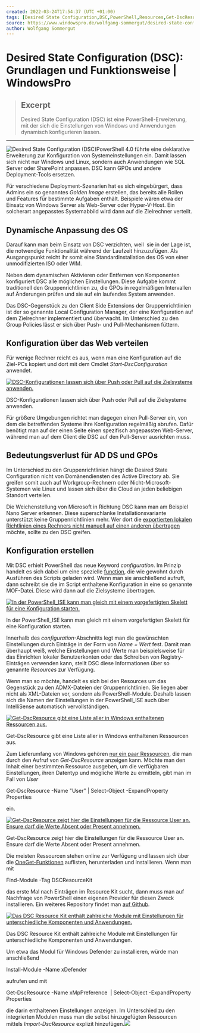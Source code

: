 ```yaml
---
created: 2022-03-24T17:54:37 (UTC +01:00)
tags: [Desired State Configuration,DSC,PowerShell,Resources,Get-DscResource,PSGallery,Github]
source: https://www.windowspro.de/wolfgang-sommergut/desired-state-configuration-dsc-grundlagen-funktionsweise
author: Wolfgang Sommergut
---
```


# Desired State Configuration (DSC): Grundlagen und Funktionsweise | WindowsPro

> ## Excerpt
> Desired State Configuration (DSC) ist eine PowerShell-Erweiterung, mit der sich die Einstellungen von Windows und Anwendungen dynamisch konfigurieren lassen.

---
![Desired State Configuration (DSC)](https://www.windowspro.de/sites/windowspro.de/files/imagepicker/3/thumbs/dsc-teaser.png)PowerShell 4.0 führte eine deklarative Erweiterung zur Konfiguration von Systemeinstellungen ein. Damit lassen sich nicht nur Windows und Linux, sondern auch Anwendungen wie SQL Server oder SharePoint anpassen. DSC kann GPOs und andere Deployment-Tools ersetzen.

Für verschiedene Deployment-Szenarien hat es sich eingebürgert, dass Admins ein so genanntes _Golden Image_ erstellen, das bereits alle Rollen und Features für bestimmte Aufgaben enthält. Beispiele wären etwa der Einsatz von Windows Server als Web-Server oder Hyper-V-Host. Ein solcherart angepasstes Systemabbild wird dann auf die Zielrechner verteilt.

## Dynamische Anpassung des OS

Darauf kann man beim Einsatz von DSC verzichten, weil  sie in der Lage ist, die notwendige Funktionalität während der Laufzeit hinzuzufügen. Als Ausgangspunkt reicht ihr somit eine Standardinstallation des OS von einer unmodifizierten ISO oder WIM.

Neben dem dynamischen Aktivieren oder Entfernen von Komponenten konfiguriert DSC alle möglichen Einstellungen. Diese Aufgabe kommt traditionell den Gruppenrichtlinien zu, die GPOs in regelmäßigen Intervallen auf Änderungen prüfen und sie auf ein laufendes System anwenden.

Das DSC-Gegenstück zu den Client Side Extensions der Gruppenrichtlinien ist der so genannte Local Configuration Manager, der eine Konfiguration auf dem Zielrechner implementiert und überwacht. Im Unterschied zu den Group Policies lässt er sich über Push- und Pull-Mechanismen füttern.

## Konfiguration über das Web verteilen

Für wenige Rechner reicht es aus, wenn man eine Konfiguration auf die Ziel-PCs kopiert und dort mit dem Cmdlet _Start-DscConfiguration_ anwendet.

[![DSC-Konfigurationen lassen sich über Push oder Pull auf die Zielsysteme anwenden.](https://www.windowspro.de/sites/windowspro.de/files/imagepicker/3/thumbs/powershell-dsc-pull-push.png)](https://www.windowspro.de/sites/windowspro.de/files/imagepicker/3/powershell-dsc-pull-push.png "DSC-Konfigurationen lassen sich über Push oder Pull auf die Zielsysteme anwenden.")

DSC-Konfigurationen lassen sich über Push oder Pull auf die Zielsysteme anwenden.

Für größere Umgebungen richtet man dagegen einen Pull-Server ein, von dem die betreffenden Systeme ihre Konfiguration regelmäßig abrufen. Dafür benötigt man auf der einen Seite einen spezifisch angepassten Web-Server, während man auf dem Client die DSC auf den Pull-Server ausrichten muss.

## Bedeutungsverlust für AD DS und GPOs

Im Unterschied zu den Gruppenrichtlinien hängt die Desired State Configuration nicht von Domänendiensten des Active Directory ab. Sie greifen somit auch auf Workgroup-Rechnern oder Nicht-Microsoft-Systemen wie Linux und lassen sich über die Cloud an jeden beliebigen Standort verteilen.

Die Weichenstellung von Microsoft in Richtung DSC kann man am Beispiel Nano Server erkennen. Diese superschlanke Installationsvariante unterstützt keine Gruppenrichtlinien mehr. Wer dort die [exportierten lokalen Richtlinien eines Rechners nicht manuell auf einen anderen übertragen](https://blogs.msdn.microsoft.com/powershell/2016/05/20/new-group-policy-cmdlets-for-nano-server/) möchte, sollte zu den DSC greifen.

## Konfiguration erstellen

Mit DSC erhielt PowerShell das neue Keyword _configuration_. Im Prinzip handelt es sich dabei um eine spezielle [function](https://www.windowspro.de/script/funktionen-powershell-parameter-datentypen-rueckgabewerte), die wie gewohnt durch Ausführen des Scripts geladen wird. Wenn man sie anschließend aufruft, dann schreibt sie die im Script enthaltene Konfiguration in eine so genannte MOF-Datei. Diese wird dann auf die Zielsysteme übertragen.

[![In der PowerShell_ISE kann man gleich mit einem vorgefertigten Skelett für eine Konfiguration starten.](https://www.windowspro.de/sites/windowspro.de/files/imagepicker/3/thumbs/powershell-dsc-ise-skeleton.png)](https://www.windowspro.de/sites/windowspro.de/files/imagepicker/3/powershell-dsc-ise-skeleton.png "In der PowerShell_ISE kann man gleich mit einem vorgefertigten Skelett für eine Konfiguration starten.")

In der PowerShell\_ISE kann man gleich mit einem vorgefertigten Skelett für eine Konfiguration starten.

Innerhalb des _configuration_\-Abschnitts legt man die gewünschten Einstellungen durch Einträge in der Form von _Name = Wert_ fest. Damit man überhaupt weiß, welche Einstellungen und Werte man beispielsweise für das Einrichten lokaler Benutzerkonten oder das Schreiben von Registry-Einträgen verwenden kann, stellt DSC diese Informationen über so genannte _Resources_ zur Verfügung.

Wenn man so möchte, handelt es sich bei den Resources um das Gegenstück zu den ADMX-Dateien der Gruppenrichtlinien. Sie liegen aber nicht als XML-Dateien vor, sondern als PowerShell-Module. Deshalb lassen sich die Namen der Einstellungen in der PowerShell\_ISE auch über IntelliSense automatisch vervollständigen.

[![Get-DscResource gibt eine Liste aller in Windows enthaltenen Ressourcen aus.](https://www.windowspro.de/sites/windowspro.de/files/imagepicker/3/thumbs/powershell-dsc-get-dscresource.png)](https://www.windowspro.de/sites/windowspro.de/files/imagepicker/3/powershell-dsc-get-dscresource.png "Get-DscResource gibt eine Liste aller in Windows enthaltenen Ressourcen aus.")

Get-DscResource gibt eine Liste aller in Windows enthaltenen Ressourcen aus.

Zum Lieferumfang von Windows gehören [nur ein paar Ressourcen](https://msdn.microsoft.com/en-us/powershell/dsc/builtinresource), die man durch den Aufruf von _Get-DscResource_ anzeigen kann. Möchte man den Inhalt einer bestimmten Ressource ausgeben, um die verfügbaren Einstellungen, ihren Datentyp und mögliche Werte zu ermitteln, gibt man im Fall von _User_

Get-DscResource -Name "User" | Select-Object -ExpandProperty Properties

ein.

[![Get-DscResource zeigt hier die Einstellungen für die Ressource User an. Ensure darf die Werte Absent oder Present annehmen.](https://www.windowspro.de/sites/windowspro.de/files/imagepicker/3/thumbs/powershell-dsc-get-dscresource-user.png)](https://www.windowspro.de/sites/windowspro.de/files/imagepicker/3/powershell-dsc-get-dscresource-user.png "Get-DscResource zeigt hier die Einstellungen für die Ressource User an. Ensure darf die Werte Absent oder Present annehmen.")

Get-DscResource zeigt hier die Einstellungen für die Ressource User an. Ensure darf die Werte Absent oder Present annehmen.

Die meisten Ressourcen stehen online zur Verfügung und lassen sich über die [OneGet-Funktionen](https://www.windowspro.de/wolfgang-sommergut/programme-installieren-entfernen-powershell-package-management) auflisten, herunterladen und installieren. Wenn man mit

Find-Module -Tag DSCResourceKit

das erste Mal nach Einträgen im Resource Kit sucht, dann muss man auf Nachfrage von PowerShell einen eigenen Provider für diesen Zweck installieren. Ein weiteres Repository findet man [auf Github](https://github.com/PowerShell/DscResources/).

[![Das DSC Resource Kit enthält zahlreiche Module mit Einstellungen für unterschiedliche Komponenten und Anwendungen.](https://www.windowspro.de/sites/windowspro.de/files/imagepicker/3/thumbs/powershell-dsc-resource-kit.png)](https://www.windowspro.de/sites/windowspro.de/files/imagepicker/3/powershell-dsc-resource-kit.png "Das DSC Resource Kit enthält zahlreiche Module mit Einstellungen für unterschiedliche Komponenten und Anwendungen.")

Das DSC Resource Kit enthält zahlreiche Module mit Einstellungen für unterschiedliche Komponenten und Anwendungen.

Um etwa das Modul für Windows Defender zu installieren, würde man anschließend

Install-Module -Name xDefender

aufrufen und mit

Get-DscResource -Name xMpPreference  | Select-Object -ExpandProperty Properties

die darin enthaltenen Einstellungen anzeigen. Im Unterschied zu den integrierten Modulen muss man die selbst hinzugefügten Ressourcen mittels _Import-DscResource_ explizit hinzufügen.![](https://ssl-vg03.met.vgwort.de/na/d2a49b665fa44516956d9ac76e15ea07)
